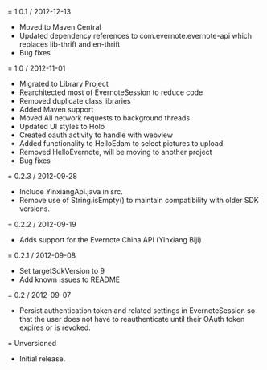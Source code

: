 = 1.0.1 / 2012-12-13

* Moved to Maven Central
* Updated dependency references to com.evernote.evernote-api which replaces lib-thrift and en-thrift
* Bug fixes

= 1.0 / 2012-11-01

* Migrated to Library Project
* Rearchitected most of EvernoteSession to reduce code
* Removed duplicate class libraries
* Added Maven support
* Moved All network requests to background threads
* Updated UI styles to Holo
* Created oauth activity to handle with webview
* Added functionality to HelloEdam to select pictures to upload
* Removed HelloEvernote, will be moving to another project
* Bug fixes

= 0.2.3 / 2012-09-28

* Include YinxiangApi.java in src.
* Remove use of String.isEmpty() to maintain compatibility with older SDK versions.

= 0.2.2 / 2012-09-19

* Adds support for the Evernote China API (Yinxiang Biji)

= 0.2.1 / 2012-09-08

* Set targetSdkVersion to 9
* Add known issues to README

= 0.2 / 2012-09-07

* Persist authentication token and related settings in EvernoteSession so that the
  user does not have to reauthenticate until their OAuth token expires or is
  revoked.

= Unversioned

* Initial release.
